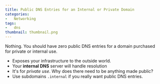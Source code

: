```yaml
---
title: Public DNS Entries for an Internal or Private Domain
categories:
-   Networking
tags:
-   dns
thumbnail: thumbnail.png
---
```


Nothing. You should have zero public DNS entries for a domain purchased for private or internal use.

<!-- more -->

- Exposes your infrastructure to the outside world.
- Your **internal DNS** server will handle resolution
- It's for *private use*. Why does there need to be anything made public?
- Use subdomains `.internal` if you really want public DNS entries.
